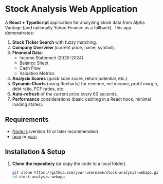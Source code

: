 # Stock Analysis Web Application

A **React + TypeScript** application for analyzing stock data from Alpha Vantage (and optionally Yahoo Finance as a fallback). This app demonstrates:

1. **Stock Ticker Search** with fuzzy matching.
2. **Company Overview** (current price, name, symbol).
3. **Financial Data**:
   - Income Statement (2020-2024)
   - Balance Sheet
   - Cash Flow
   - Valuation Metrics
4. **Analysis Scores** (quick scan score, return potential, etc.)
5. **Dynamic Charts** (using Recharts) for revenue, net income, profit margin, debt ratio, FCF ratios, etc.
6. **Auto-refresh** of the current price every 60 seconds.
7. **Performance** considerations (basic caching in a React hook, minimal loading states).

## Requirements

- [Node.js](https://nodejs.org/) (version 14 or later recommended)
- [npm](https://www.npmjs.com/) or [yarn](https://yarnpkg.com/)

## Installation & Setup

1. **Clone the repository** (or copy the code to a local folder).

   ```bash
   git clone https://github.com/your-username/stock-analysis-webapp.git
   cd stock-analysis-webapp